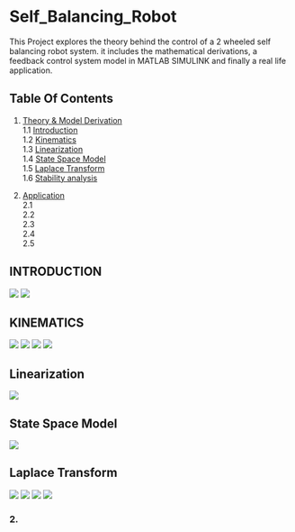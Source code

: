 # Self_Balancing_Robot
This Project explores the theory behind the control of a 2 wheeled self balancing robot system. it includes the mathematical derivations, a feedback control system model in MATLAB SIMULINK and finally a real life application. 



## Table Of Contents

1. [ Theory & Model Derivation ](#desc)  
     1.1 [Introduction](#intro)  
     1.2 [Kinematics ](#kinematics)   
     1.3 [Linearization ](#Linearization)   
     1.4 [State Space Model](#SPM)  
     1.5 [Laplace Transform](#LT)   
     1.6 [Stability analysis](#stability)   
    
2. [ Application ](#App)  
     2.1 [ ](#RAM)  
     2.2 [](#MAR)  
     2.3 [](#IR)  
     2.4 [](#RegisterA)   
     2.5 [](#micro)  
     

<a name="desc"></a>
<a name="intro"></a>
##                                     INTRODUCTION  
   <img src="Images/INTRODUCTION1.JPG">  
   <img src="Images/INTROUDCTION2.JPG">   
   
<a name="kinematics"></a>
##                                      KINEMATICS
   <img src="Images/KINEMATICS1.JPG">
   <img src="Images/KINEM2.JPG">
   <img src="Images/KINEMATICS4.JPG">
   <img src="Images/KINEMATICS5.JPG">
   

<a name="Linearization"></a>
##                                    Linearization  
   <img src="Images/Linearization.JPG">
   

<a name="SPM"></a>
##                                    State Space Model
   <img src="Images/SPM1.JPG">
   
   
<a name="LT"></a>
##                                     Laplace Transform
   <img src="Images/LAPLACE1.JPG">
   <img src="Images/LAPLACE2.JPG">
   <img src="Images/LAPLACE3.JPG">
   <img src="Images/LT4.JPG">

   

<a name="memory"></a>
### 2. 
   
  
